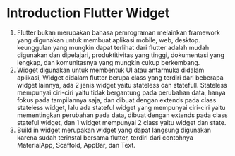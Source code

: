 # Introduction Flutter Widget

1. Flutter bukan merupakan bahasa pemrograman melainkan framework yang digunakan untuk membuat aplikasi mobile, web, desktop. keunggulan yang mungkin dapat terlihat dari flutter adalah mudah digunakan dan dipelajari, produktitivitas yang tinggi, dokumentasi yang lengkap, dan komunitasnya yang mungkin cukup berkembang.
2. Widget digunakan untuk membentuk UI atau antarmuka didalam aplikasi, Widget didalam flutter berupa class yang terdiri dari beberapa widget lainnya, ada 2 jenis widget yaitu stateless dan statefull. Stateless mempunyai ciri-ciri yaitu tidak bergantung pada perubahan data, hanya fokus pada tampilannya saja, dan dibuat dengan extends pada class stateless widget, lalu ada stateful widget yang mempunyai ciri-ciri yaitu mementingkan perubahan pada data, dibuat dengan extends pada class stateful widget, dan 1 widget mempunyai 2 class yaitu widget dan state.
3. Build in widget merupakan widget yang dapat langsung digunakan karena sudah terinstal bersama flutter, terdiri dari contohnya MaterialApp, Scaffold, AppBar, dan Text.